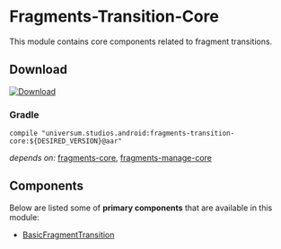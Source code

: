 Fragments-Transition-Core
===============

This module contains core components related to fragment transitions.

## Download ##
[![Download](https://api.bintray.com/packages/universum-studios/android/universum.studios.android%3Afragments/images/download.svg)](https://bintray.com/universum-studios/android/universum.studios.android%3Afragments/_latestVersion)

### Gradle ###

    compile "universum.studios.android:fragments-transition-core:${DESIRED_VERSION}@aar"

_depends on:_
[fragments-core](https://github.com/universum-studios/android_fragments/tree/master/library-core),
[fragments-manage-core](https://github.com/universum-studios/android_fragments/tree/master/library-manage-core)

## Components ##

Below are listed some of **primary components** that are available in this module:

- [BasicFragmentTransition](https://github.com/universum-studios/android_fragments/tree/master/library-transition-core/src/main/java/universum/studios/android/fragment/transition/BasicFragmentTransition.java)
